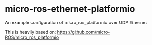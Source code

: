 # micro-ros-ethernet-platformio
An example configuration of micro_ros_platformio over UDP Ethernet

This is heavily based on: https://github.com/micro-ROS/micro_ros_platformio


